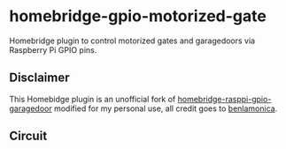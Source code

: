 # homebridge-gpio-motorized-gate
Homebridge plugin to control motorized gates and garagedoors via Raspberry Pi GPIO pins.

## Disclaimer
This Homebidge plugin is an unofficial fork of [homebridge-rasppi-gpio-garagedoor](https://github.com/benlamonica/homebridge-rasppi-gpio-garagedoor) modified for my personal use, all credit goes to [benlamonica](https://github.com/benlamonica).

## Circuit
